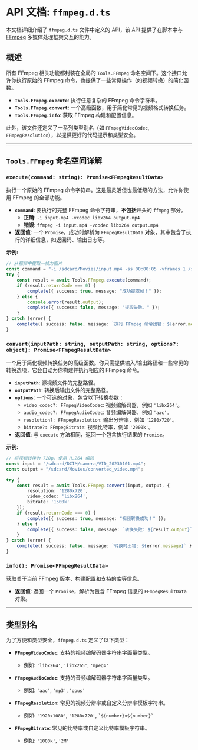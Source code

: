 # API 文档: `ffmpeg.d.ts`

本文档详细介绍了 `ffmpeg.d.ts` 文件中定义的 API，该 API 提供了在脚本中与 [FFmpeg](https://ffmpeg.org/) 多媒体处理框架交互的能力。

## 概述

所有 FFmpeg 相关功能都封装在全局的 `Tools.FFmpeg` 命名空间下。这个接口允许你执行原始的 FFmpeg 命令，也提供了一些常见操作（如视频转换）的简化函数。

-   **`Tools.FFmpeg.execute`**: 执行任意复杂的 FFmpeg 命令字符串。
-   **`Tools.FFmpeg.convert`**: 一个高级函数，用于简化常见的视频格式转换任务。
-   **`Tools.FFmpeg.info`**: 获取 FFmpeg 构建和配置信息。

此外，该文件还定义了一系列类型别名（如 `FFmpegVideoCodec`, `FFmpegResolution`），以提供更好的代码提示和类型安全。

---

## `Tools.FFmpeg` 命名空间详解

### `execute(command: string): Promise<FFmpegResultData>`

执行一个原始的 FFmpeg 命令字符串。这是最灵活但也最低级的方法，允许你使用 FFmpeg 的全部功能。

-   **`command`**: 要执行的完整 FFmpeg 命令字符串，**不包括**开头的 `ffmpeg` 部分。
    -   **正确**: `-i input.mp4 -vcodec libx264 output.mp4`
    -   **错误**: `ffmpeg -i input.mp4 -vcodec libx264 output.mp4`
-   **返回值**: 一个 `Promise`，成功时解析为 `FFmpegResultData` 对象，其中包含了执行的详细信息，如返回码、输出日志等。

**示例:**

```typescript
// 从视频中提取一帧为图片
const command = "-i /sdcard/Movies/input.mp4 -ss 00:00:05 -vframes 1 /sdcard/Pictures/output.jpg";
try {
    const result = await Tools.FFmpeg.execute(command);
    if (result.returnCode === 0) {
        complete({ success: true, message: "成功提取帧！" });
    } else {
        console.error(result.output);
        complete({ success: false, message: "提取失败。" });
    }
} catch (error) {
    complete({ success: false, message: `执行 FFmpeg 命令出错: ${error.message}` });
}
```

### `convert(inputPath: string, outputPath: string, options?: object): Promise<FFmpegResultData>`

一个用于简化视频转换任务的高级函数。你只需提供输入/输出路径和一些常见的转换选项，它会自动为你构建并执行相应的 FFmpeg 命令。

-   **`inputPath`**: 源视频文件的完整路径。
-   **`outputPath`**: 转换后输出文件的完整路径。
-   **`options`**: 一个可选的对象，包含以下转换参数：
    -   `video_codec?: FFmpegVideoCodec`: 视频编解码器，例如 `'libx264'`。
    -   `audio_codec?: FFmpegAudioCodec`: 音频编解码器，例如 `'aac'`。
    -   `resolution?: FFmpegResolution`: 输出分辨率，例如 `'1280x720'`。
    -   `bitrate?: FFmpegBitrate`: 视频比特率，例如 `'2000k'`。
-   **返回值**: 与 `execute` 方法相同，返回一个包含执行结果的 `Promise`。

**示例:**

```typescript
// 将视频转换为 720p，使用 H.264 编码
const input = "/sdcard/DCIM/camera/VID_20230101.mp4";
const output = "/sdcard/Movies/converted_video.mp4";

try {
    const result = await Tools.FFmpeg.convert(input, output, {
        resolution: '1280x720',
        video_codec: 'libx264',
        bitrate: '1500k'
    });
    if (result.returnCode === 0) {
        complete({ success: true, message: "视频转换成功！" });
    } else {
        complete({ success: false, message: `转换失败: ${result.output}` });
    }
} catch (error) {
    complete({ success: false, message: `转换时出错: ${error.message}` });
}
```

### `info(): Promise<FFmpegResultData>`

获取关于当前 FFmpeg 版本、构建配置和支持的库等信息。

-   **返回值**: 返回一个 `Promise`，解析为包含 FFmpeg 信息的 `FFmpegResultData` 对象。

---

## 类型别名

为了方便和类型安全，`ffmpeg.d.ts` 定义了以下类型：

-   **`FFmpegVideoCodec`**: 支持的视频编解码器字符串字面量类型。
    -   例如: `'libx264'`, `'libx265'`, `'mpeg4'`

-   **`FFmpegAudioCodec`**: 支持的音频编解码器字符串字面量类型。
    -   例如: `'aac'`, `'mp3'`, `'opus'`

-   **`FFmpegResolution`**: 常见的视频分辨率或自定义分辨率模板字符串。
    -   例如: `'1920x1080'`, `'1280x720'`, `` `${number}x${number}` ``

-   **`FFmpegBitrate`**: 常见的比特率或自定义比特率模板字符串。
    -   例如: `'1000k'`, `'2M'` 